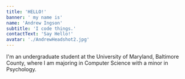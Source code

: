 ```yaml
---
title: 'HELLO!'
banner: ' my name is'
name: 'Andrew Ingson'
subtitle: 'I code things.'
contactText: 'Say Hello!'
avatar: './AndrewHeadshot2.jpg'
---
```


I'm an undergraduate student at the University of Maryland, Baltimore County, where I am majoring in Computer Science with a minor in Psychology.
